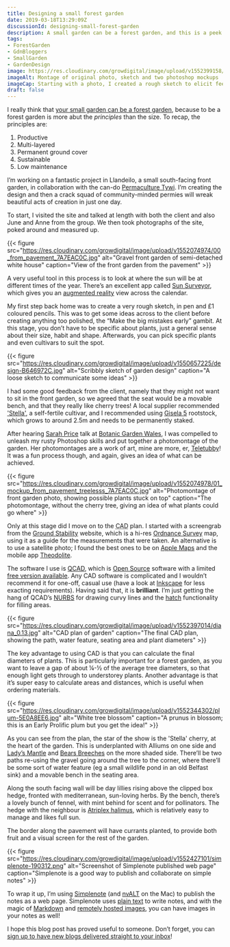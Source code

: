 ```yaml
---
title: Designing a small forest garden
date: 2019-03-18T13:29:09Z
discussionId: designing-small-forest-garden
description: A small garden can be a forest garden, and this is a peek into how I approach a small forest garden design.
tags: 
- ForestGarden
- GdnBloggers
- SmallGarden
- GardenDesign
image: https://res.cloudinary.com/growdigital/image/upload/v1552399158/diana-montage2.jpg
imageAlt: Montage of original photo, sketch and two photoshop mockups
imageCap: Starting with a photo, I created a rough sketch to elicit feedback from the client, before moving on to a couple of scampy montages. CAD is the next stage.
draft: false
---
```


I really think that [your small garden can be a forest garden](https://www.forestgarden.wales/blog/small-forest-garden/), because to be a forest garden is more abut the _principles_ than the size. To recap, the principles are:

1. Productive
2. Multi-layered
3. Permanent ground cover
4. Sustainable
5. Low maintenance

I’m working on a fantastic project in Llandeilo, a small south-facing front garden, in collaboration with the can-do [Permaculture Tywi](http://www.permaculturetywi.uk). I’m creating the design and then a crack squad of community-minded permies will wreak beautiful acts of creation in just one day.

To start, I visited the site and talked at length with both the client and also June and Anne from the group. We then took photographs of the site, poked around and measured up. 

{{< figure src="https://res.cloudinary.com/growdigital/image/upload/v1552074974/00_from_pavement_7A7EAC0C.jpg" alt="Gravel front garden of semi-detached white house" caption="View of the front garden from the pavement" >}}

A very useful tool in this process is to look at where the sun will be at different times of the year. There’s an excellent app called [Sun Surveyor](https://www.sunsurveyor.com), which gives you an [augmented reality](https://en.wikipedia.org/wiki/Augmented_reality) view across the calendar. 

My first step back home was to create a very rough sketch, in pen and £1 coloured pencils. This was to get some ideas across to the client before creating anything too polished, the “Make the big mistakes early” gambit. At this stage, you don’t have to be specific about plants, just a general sense about their size, habit and shape. Afterwards, you can pick specific plants and even cultivars to suit the spot.

{{< figure src="https://res.cloudinary.com/growdigital/image/upload/v1550657225/design-B646972C.jpg" alt="Scribbly sketch of garden design" caption="A loose sketch to communicate some ideas" >}}

I had some good feedback from the client, namely that they might not want to sit in the front garden, so we agreed that the seat would be a movable bench, and that they really like cherry trees! A local supplier recommended ['Stella'](https://www.orangepippin.com/varieties/cherries/stella), a self-fertile cultivar, and I recommended using [Gisela 5](https://www.forestgarden.wales/blog/rootstock-reference/) rootstock, which grows to around 2.5m and needs to be permanently staked.

After hearing [Sarah Price](https://www.sarahpricelandscapes.com) talk at [Botanic Garden Wales](https://botanicgarden.wales/visit/whats-on/inspirational-women-in-horticulture-2/), I was compelled to unleash my rusty Photoshop skills and put together a photomontage of the garden. Her photomontages are a work of art, mine are more, er, [Teletubby](https://en.wikipedia.org/wiki/Teletubbies)! It was a fun process though, and again, gives an idea of what can be achieved.

{{< figure src="https://res.cloudinary.com/growdigital/image/upload/v1552074978/01_mockup_from_pavement_treelesss_7A7EAC0C.jpg" alt="Photomontage of front garden photo, showing possible plants stuck on top" caption="The photomontage, without the cherry tree, giving an idea of what plants could go where" >}}

Only at this stage did I move on to the <abbr title="Computer Aided Design">CAD</abbr> plan. I started with a screengrab from the [Ground Stability](https://groundstability.com/public/web/log-order?execution=e1s5
) website, which is a hi-res [Ordnance Survey](https://en.wikipedia.org/wiki/Ordnance_Survey) map, using it as a guide for the measurements that were taken. An alternative is to use a satellite photo; I found the best ones to be on [Apple Maps](https://en.wikipedia.org/wiki/Apple_Maps) and the mobile app [Theodolite](http://hrtapps.com/theodolite/). 

The software I use is [QCAD](https://www.qcad.org), which is [Open Source](https://en.wikipedia.org/wiki/Open_source) software with a limited [free version available](https://www.qcad.org/en/download). Any CAD software is complicated and I wouldn’t recommend it for one-off, casual use (have a look at [Inkscape](https://inkscape.org) for less exacting requirements). Having said that, it is **brilliant**. I’m just getting the hang of QCAD’s [NURBS](https://en.wikipedia.org/wiki/Non-uniform_rational_B-spline) for drawing curvy lines and the [hatch](https://onelook.com/?w=hatch&ls=a) functionality for filling areas.

{{< figure src="https://res.cloudinary.com/growdigital/image/upload/v1552397014/diana_0.13.jpg" alt="CAD plan of garden" caption="The final CAD plan, showing the path, water feature, seating area and plant diameters" >}}

The key advantage to using CAD is that you can calculate the final diameters of plants. This is particularly important for a forest garden, as you want to leave a gap of about ¼-½ of the average tree diameters, so that enough light gets through to understorey plants. Another advantage is that it’s super easy to calculate areas and distances, which is useful when ordering materials.

{{< figure src="https://res.cloudinary.com/growdigital/image/upload/v1552344302/plum-5E0A8EE6.jpg" alt="White tree blossom" caption="A prunus in blossom; this is an Early Prolific plum but you get the idea!" >}}

As you can see from the plan, the star of the show is the 'Stella' cherry, at the heart of the garden. This is underplanted with Alliums on one side and [Lady’s Mantle](http://temperate.theferns.info/viewtropical.php?id=Alchemilla+xanthochlora) and [Bears Breeches](http://temperate.theferns.info/viewtropical.php?id=Acanthus+mollis) on the more shaded side. There’ll be two paths re-using the gravel going around the tree to the corner, where there’ll be some sort of water feature (eg a small wildlife pond in an old Belfast sink) and a movable bench in the seating area. 

Along the south facing wall will be day lillies rising above the clipped box hedge, fronted with mediterranean, sun-loving herbs. By the bench, there’s a lovely bunch of fennel, with mint behind for scent and for pollinators. The hedge with the neighbour is [Atriplex halimus](http://temperate.theferns.info/viewtropical.php?id=Atriplex+halimus), which is relatively easy to manage and likes full sun. 

The border along the pavement will have currants planted, to provide both fruit and a visual screen for the rest of the garden. 

{{< figure src="https://res.cloudinary.com/growdigital/image/upload/v1552427101/simplenote-190312.png" alt="Screenshot of Simplenote published web page" caption="Simplenote is a good way to publish and collaborate on simple notes" >}}

To wrap it up, I’m using [Simplenote](https://simplenote.com) (and [nvALT](https://brettterpstra.com/projects/nvalt/) on the Mac) to publish the notes as a web page. Simplenote uses [plain text](https://en.wikipedia.org/wiki/Plain_text) to write notes, and with the magic of [Markdown](https://daringfireball.net/projects/markdown/) and [remotely hosted images](https://www.forestgarden.wales/blog/store-garden-blog-photos/), you can have images in your notes as well! 

I hope this blog post has proved useful to someone. Don’t forget, you can [sign up to have new blogs delivered straight to your inbox](http://eepurl.com/gguIi5)!

